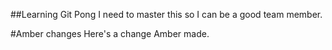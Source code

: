 ##Learning Git Pong
I need to master this so I can be a good team member.

#Amber changes
Here's a change Amber made.
